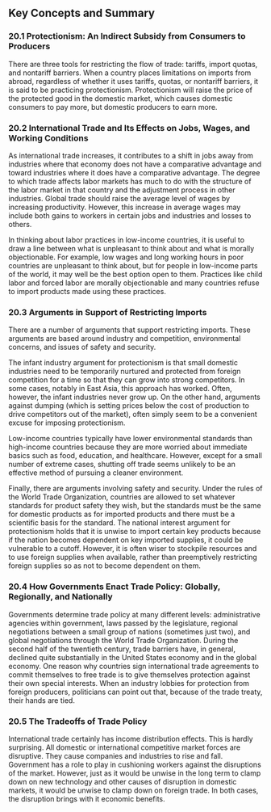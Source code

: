 ## Key Concepts and Summary

### 20.1 Protectionism: An Indirect Subsidy from Consumers to Producers

There are three tools for restricting the flow of trade: tariffs, import
quotas, and nontariff barriers. When a country places limitations on
imports from abroad, regardless of whether it uses tariffs, quotas, or
nontariff barriers, it is said to be practicing protectionism.
Protectionism will raise the price of the protected good in the domestic
market, which causes domestic consumers to pay more, but domestic
producers to earn more.

### 20.2 International Trade and Its Effects on Jobs, Wages, and Working Conditions

As international trade increases, it contributes to a shift in jobs away
from industries where that economy does not have a comparative advantage
and toward industries where it does have a comparative advantage. The
degree to which trade affects labor markets has much to do with the
structure of the labor market in that country and the adjustment process
in other industries. Global trade should raise the average level of
wages by increasing productivity. However, this increase in average
wages may include both gains to workers in certain jobs and industries
and losses to others.

In thinking about labor practices in low-income countries, it is useful
to draw a line between what is unpleasant to think about and what is
morally objectionable. For example, low wages and long working hours in
poor countries are unpleasant to think about, but for people in
low-income parts of the world, it may well be the best option open to
them. Practices like child labor and forced labor are morally
objectionable and many countries refuse to import products made using
these practices.

### 20.3 Arguments in Support of Restricting Imports

There are a number of arguments that support restricting imports. These
arguments are based around industry and competition, environmental
concerns, and issues of safety and security.

The infant industry argument for protectionism is that small domestic
industries need to be temporarily nurtured and protected from foreign
competition for a time so that they can grow into strong competitors. In
some cases, notably in East Asia, this approach has worked. Often,
however, the infant industries never grow up. On the other hand,
arguments against dumping (which is setting prices below the cost of
production to drive competitors out of the market), often simply seem to
be a convenient excuse for imposing protectionism.

Low-income countries typically have lower environmental standards than
high-income countries because they are more worried about immediate
basics such as food, education, and healthcare. However, except for a
small number of extreme cases, shutting off trade seems unlikely to be
an effective method of pursuing a cleaner environment.

Finally, there are arguments involving safety and security. Under the
rules of the World Trade Organization, countries are allowed to set
whatever standards for product safety they wish, but the standards must
be the same for domestic products as for imported products and there
must be a scientific basis for the standard. The national interest
argument for protectionism holds that it is unwise to import certain key
products because if the nation becomes dependent on key imported
supplies, it could be vulnerable to a cutoff. However, it is often wiser
to stockpile resources and to use foreign supplies when available,
rather than preemptively restricting foreign supplies so as not to
become dependent on them.

### 20.4 How Governments Enact Trade Policy: Globally, Regionally, and Nationally

Governments determine trade policy at many different levels:
administrative agencies within government, laws passed by the
legislature, regional negotiations between a small group of nations
(sometimes just two), and global negotiations through the World Trade
Organization. During the second half of the twentieth century, trade
barriers have, in general, declined quite substantially in the United
States economy and in the global economy. One reason why countries sign
international trade agreements to commit themselves to free trade is to
give themselves protection against their own special interests. When an
industry lobbies for protection from foreign producers, politicians can
point out that, because of the trade treaty, their hands are tied.

### 20.5 The Tradeoffs of Trade Policy

International trade certainly has income distribution effects. This is
hardly surprising. All domestic or international competitive market
forces are disruptive. They cause companies and industries to rise and
fall. Government has a role to play in cushioning workers against the
disruptions of the market. However, just as it would be unwise in the
long term to clamp down on new technology and other causes of disruption
in domestic markets, it would be unwise to clamp down on foreign trade.
In both cases, the disruption brings with it economic benefits.
